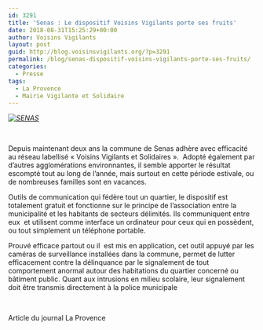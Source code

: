 ```yaml
---
id: 3291
title: 'Senas : Le dispositif Voisins Vigilants porte ses fruits'
date: 2018-08-31T15:25:29+00:00
author: Voisins Vigilants
layout: post
guid: http://blog.voisinsvigilants.org/?p=3291
permalink: /blog/senas-dispositif-voisins-vigilants-porte-ses-fruits/
categories:
  - Presse
tags:
  - La Provence
  - Mairie Vigilante et Solidaire
---
```

_[<img class="aligncenter size-full wp-image-3292" src="./../../images/2018/08/SENAS.jpg" alt="SENAS" />](./../../images/2018/08/SENAS.jpg)_

&nbsp;

Depuis maintenant deux ans la commune de Senas adhère avec efficacité au réseau labellisé &laquo;&nbsp;Voisins Vigilants et Solidaires&nbsp;&raquo;.  Adopté également par d&rsquo;autres agglomérations environnantes, il semble apporter le résultat escompté tout au long de l&rsquo;année, mais surtout en cette période estivale, ou de nombreuses familles sont en vacances.
<!--more-->
Outils de communication qui fédère tout un quartier, le dispositif est totalement gratuit et fonctionne sur le principe de l&rsquo;association entre la municipalité et les habitants de secteurs délimités. Ils communiquent entre eux  et utilisent comme interface un ordinateur pour ceux qui en possèdent, ou tout simplement un téléphone portable.

Prouvé efficace partout ou il  est mis en application, cet outil appuyé par les caméras de surveillance installées dans la commune, permet de lutter efficacement contre la délinquance par le signalement de tout comportement anormal autour des habitations du quartier concerné ou bâtiment public. Quant aux intrusions en milieu scolaire, leur signalement doit être transmis directement à la police municipale

&nbsp;

Article du journal La Provence
